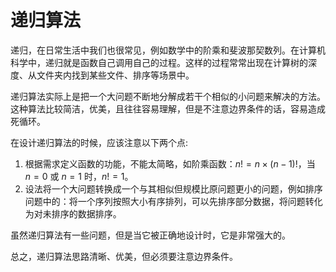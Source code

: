 # 递归算法
递归，在日常生活中我们也很常见，例如数学中的阶乘和斐波那契数列。在计算机科学中，递归就是函数自己调用自己的过程。这样的过程常常出现在计算树的深度、从文件夹内找到某些文件、排序等场景中。

递归算法实际上是把一个大问题不断地分解成若干个相似的小问题来解决的方法。这种算法比较简洁，优美，且往往容易理解，但是不注意边界条件的话，容易造成死循环。

在设计递归算法的时候，应该注意以下两个点:

1. 根据需求定义函数的功能，不能太简略，如阶乘函数：$n!=n\times (n-1)!$，当 $n=0$ 或 $n=1$ 时，$n!=1$。
2. 设法将一个大问题转换成一个与其相似但规模比原问题更小的问题，例如排序问题中的：将一个序列按照大小有序排列，可以先排序部分数据，将问题转化为对未排序的数据排序。

虽然递归算法有一些问题，但是当它被正确地设计时，它是非常强大的。

总之，递归算法思路清晰、优美，但必须要注意边界条件。